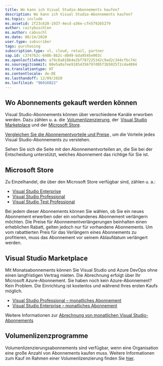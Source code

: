 ```yaml
---
title: Wo kann ich Visual Studio-Abonnements kaufen?
description: Wo kann ich Visual Studio-Abonnements kaufen?
ms.topic: include
ms.assetid: 2f23c628-1937-4ecd-a36e-cfe579265279
author: caitybuschlen
ms.author: cabuschl
ms.date: 08/14/2020
user.type: subscriber
tags: purchasing
subscription.type: vl, cloud, retail, partner
sap.id: c374762c-640b-8b2c-d049-bda9545e903c
ms.openlocfilehash: e79c8a818b4e2bf787225342c9ad2c344cfbc74c
ms.sourcegitcommit: 60e5a8a7ee91854356797d05f3b502572c4a4884
ms.translationtype: HT
ms.contentlocale: de-DE
ms.lasthandoff: 12/09/2020
ms.locfileid: "96916022"
---
```

## <a name="where-to-purchase-subscriptions"></a>Wo Abonnements gekauft werden können 

Visual Studio-Abonnements können über verschiedene Kanäle erworben werden. Dazu zählen u. a. die  [Volumenlizenzierung](https://www.microsoft.com/licensing/default), der  [Visual Studio Marketplace](https://marketplace.visualstudio.com/subscriptions) und der [Microsoft Store](https://www.microsoft.com/store/collections/visualstudio).  

[Vergleichen Sie die Abonnementvorteile und Preise](https://visualstudio.microsoft.com/vs/pricing/) , um die Vorteile jedes Visual Studio-Abonnements zu verstehen. 

Sehen Sie sich die Seite mit den Abonnementvorteilen an, die Sie bei der Entscheidung unterstützt, welches Abonnement das richtige für Sie ist.   

## <a name="microsoft-store"></a>Microsoft Store 

Zu Einzelhandel, die über den Microsoft Store verfügbar sind, zählen u. a.: 

* [Visual Studio Enterprise](https://www.microsoft.com/p/visual-studio-enterprise-subscription/dg7gmgf0dst4?activetab=pivot%3aoverviewtab)
* [Visual Studio Professional](https://www.microsoft.com/p/visual-studio-professional-subscription/dg7gmgf0dst3?activetab=pivot%3aoverviewtab)
* [Visual Studio Test Professional](https://www.microsoft.com/p/visual-studio-test-professional-subscription/dg7gmgf0dst6?activetab=pivot%3aoverviewtab) 

Bei jedem dieser Abonnements können Sie wählen, ob Sie ein neues Abonnement erwerben oder ein vorhandenes Abonnement verlängern möchten. Die Preise für Abonnementverlängerungen beinhalten einen erheblichen Rabatt, gelten jedoch nur für vorhandene Abonnements. Um vom rabattierten Preis für das Verlängern eines Abonnements zu profitieren, muss das Abonnement vor seinem Ablaufdatum verlängert werden. 

## <a name="visual-studio-marketplace"></a>Visual Studio Marketplace 

Mit Monatsabonnements können Sie Visual Studio und Azure DevOps ohne einen langfristigen Vertrag mieten. Die Abrechnung erfolgt über Ihr Microsoft Azure-Abonnement. Sie haben noch kein Azure-Abonnement? Kein Problem. Die Einrichtung ist kostenlos und während Ihres ersten Kaufs möglich.  

* [Visual Studio Professional – monatliches Abonnement](https://marketplace.visualstudio.com/items?itemName=ms.vs-professional-monthly) 
* [Visual Studio Enterprise – monatliches Abonnement](https://marketplace.visualstudio.com/items?itemName=ms.vs-enterprise-monthly) 

Weitere Informationen zur [Abrechnung von monatlichen Visual Studio-Abonnements](https://docs.microsoft.com/visualstudio/subscriptions/vscloud-billing-faq) 

## <a name="volume-licensing"></a>Volumenlizenzprogramme 

Volumenlizenzierungsabonnements sind verfügbar, wenn eine Organisation eine große Anzahl von Abonnements kaufen muss. Weitere Informationen zum Kauf im Rahmen einer Volumenlizenzierung finden Sie [hier](https://www.microsoft.com/licensing/how-to-buy/how-to-buy).